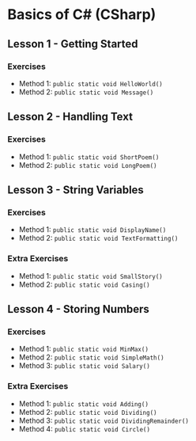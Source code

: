 ﻿# Basics of C# (CSharp)

## Lesson 1 - Getting Started

### Exercises 

- Method 1: `public static void HelloWorld()` 
- Method 2: `public static void Message()`





## Lesson 2 - Handling Text

### Exercises 

- Method 1: `public static void ShortPoem()` 
- Method 2: `public static void LongPoem()`





## Lesson 3 - String Variables

### Exercises 

- Method 1: `public static void DisplayName()` 
- Method 2: `public static void TextFormatting()`

### Extra Exercises 
- Method 1: `public static void SmallStory()` 
- Method 2: `public static void Casing()`





## Lesson 4 - Storing Numbers

### Exercises 

- Method 1: `public static void MinMax()` 
- Method 2: `public static void SimpleMath()`
- Method 3: `public static void Salary()`

### Extra Exercises 
- Method 1: `public static void Adding()` 
- Method 2: `public static void Dividing()`
- Method 3: `public static void DividingRemainder()`
- Method 4: `public static void Circle()`



